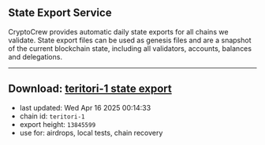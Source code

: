 ## State Export Service
CryptoCrew provides automatic daily state exports for all chains we validate. State export files can be used as genesis files and are a snapshot of the current blockchain state, including all validators, accounts, balances and delegations.

---
**Download: [teritori-1 state export](https://dl-eu2.ccvalidators.com/SERVICE/teritori/teritori-1_export_13845599.json)**
---

- last updated: Wed Apr 16 2025 00:14:33
- chain id: `teritori-1`
- export height: `13845599`
- use for: airdrops, local tests, chain recovery
